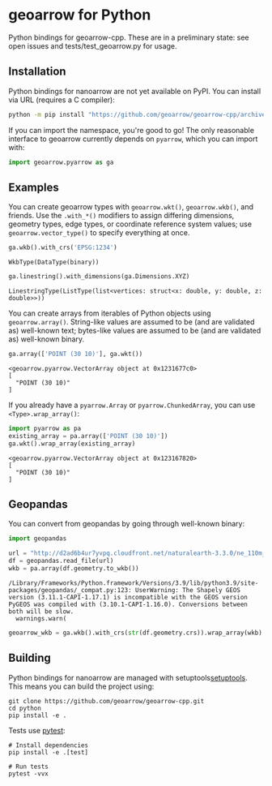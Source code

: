 # geoarrow for Python

Python bindings for geoarrow-cpp. These are in a preliminary state: see open issues
and tests/test_geoarrow.py for usage.

## Installation

Python bindings for nanoarrow are not yet available on PyPI. You can install via
URL (requires a C compiler):

```bash
python -m pip install "https://github.com/geoarrow/geoarrow-cpp/archive/refs/heads/main.zip#egg=geoarrow&subdirectory=python"
```

If you can import the namespace, you're good to go! The only reasonable interface to geoarrow currently depends on `pyarrow`, which you can import with:


```python
import geoarrow.pyarrow as ga
```

## Examples

You can create geoarrow types with `geoarrow.wkt()`, `geoarrow.wkb()`, and friends. Use the `.with_*()` modifiers to assign differing dimensions, geometry types, edge types, or coordinate reference system values; use `geoarrow.vector_type()` to specify everything at once.


```python
ga.wkb().with_crs('EPSG:1234')
```




    WkbType(DataType(binary))




```python
ga.linestring().with_dimensions(ga.Dimensions.XYZ)
```




    LinestringType(ListType(list<vertices: struct<x: double, y: double, z: double>>))



You can create arrays from iterables of Python objects using `geoarrow.array()`. String-like values are assumed to be (and are validated as) well-known text; bytes-like values are assumed to be (and are validated as) well-known binary.


```python
ga.array(['POINT (30 10)'], ga.wkt())
```




    <geoarrow.pyarrow.VectorArray object at 0x1231677c0>
    [
      "POINT (30 10)"
    ]



If you already have a `pyarrow.Array` or `pyarrow.ChunkedArray`, you can use `<Type>.wrap_array()`:


```python
import pyarrow as pa
existing_array = pa.array(['POINT (30 10)'])
ga.wkt().wrap_array(existing_array)
```




    <geoarrow.pyarrow.VectorArray object at 0x123167820>
    [
      "POINT (30 10)"
    ]



## Geopandas

You can convert from geopandas by going through well-known binary:


```python
import geopandas

url = "http://d2ad6b4ur7yvpq.cloudfront.net/naturalearth-3.3.0/ne_110m_land.geojson"
df = geopandas.read_file(url)
wkb = pa.array(df.geometry.to_wkb())

```

    /Library/Frameworks/Python.framework/Versions/3.9/lib/python3.9/site-packages/geopandas/_compat.py:123: UserWarning: The Shapely GEOS version (3.11.1-CAPI-1.17.1) is incompatible with the GEOS version PyGEOS was compiled with (3.10.1-CAPI-1.16.0). Conversions between both will be slow.
      warnings.warn(



```python
geoarrow_wkb = ga.wkb().with_crs(str(df.geometry.crs)).wrap_array(wkb)
```

## Building

Python bindings for nanoarrow are managed with setuptools[setuptools]. This means you
can build the project using:

```shell
git clone https://github.com/geoarrow/geoarrow-cpp.git
cd python
pip install -e .
```

Tests use [pytest][pytest]:

```shell
# Install dependencies
pip install -e .[test]

# Run tests
pytest -vvx
```

[pytest]: https://docs.pytest.org/
[setuptools]: https://setuptools.pypa.io/en/latest/index.html
